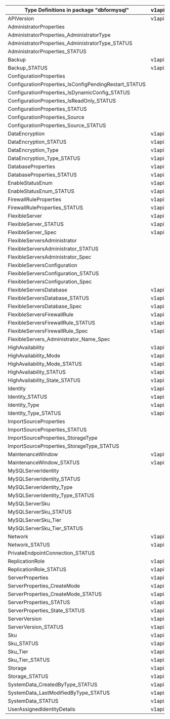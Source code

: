 | Type Definitions in package "dbformysql"              | v1api20210501 | v1api20220101 | v1api20230630 | v1api20231230 |
|-------------------------------------------------------|---------------|---------------|---------------|---------------|
| APIVersion                                            | v1api20210501 | v1api20220101 | v1api20230630 | v1api20231230 |
| AdministratorProperties                               |               | v1api20220101 | v1api20230630 | v1api20231230 |
| AdministratorProperties_AdministratorType             |               | v1api20220101 | v1api20230630 | v1api20231230 |
| AdministratorProperties_AdministratorType_STATUS      |               | v1api20220101 | v1api20230630 | v1api20231230 |
| AdministratorProperties_STATUS                        |               | v1api20220101 | v1api20230630 | v1api20231230 |
| Backup                                                | v1api20210501 |               | v1api20230630 | v1api20231230 |
| Backup_STATUS                                         | v1api20210501 |               | v1api20230630 | v1api20231230 |
| ConfigurationProperties                               |               | v1api20220101 | v1api20230630 | v1api20231230 |
| ConfigurationProperties_IsConfigPendingRestart_STATUS |               | v1api20220101 | v1api20230630 | v1api20231230 |
| ConfigurationProperties_IsDynamicConfig_STATUS        |               | v1api20220101 | v1api20230630 | v1api20231230 |
| ConfigurationProperties_IsReadOnly_STATUS             |               | v1api20220101 | v1api20230630 | v1api20231230 |
| ConfigurationProperties_STATUS                        |               | v1api20220101 | v1api20230630 | v1api20231230 |
| ConfigurationProperties_Source                        |               | v1api20220101 | v1api20230630 | v1api20231230 |
| ConfigurationProperties_Source_STATUS                 |               | v1api20220101 | v1api20230630 | v1api20231230 |
| DataEncryption                                        | v1api20210501 |               | v1api20230630 | v1api20231230 |
| DataEncryption_STATUS                                 | v1api20210501 |               | v1api20230630 | v1api20231230 |
| DataEncryption_Type                                   | v1api20210501 |               | v1api20230630 | v1api20231230 |
| DataEncryption_Type_STATUS                            | v1api20210501 |               | v1api20230630 | v1api20231230 |
| DatabaseProperties                                    | v1api20210501 |               | v1api20230630 | v1api20231230 |
| DatabaseProperties_STATUS                             | v1api20210501 |               | v1api20230630 | v1api20231230 |
| EnableStatusEnum                                      | v1api20210501 |               | v1api20230630 | v1api20231230 |
| EnableStatusEnum_STATUS                               | v1api20210501 |               | v1api20230630 | v1api20231230 |
| FirewallRuleProperties                                | v1api20210501 |               | v1api20230630 | v1api20231230 |
| FirewallRuleProperties_STATUS                         | v1api20210501 |               | v1api20230630 | v1api20231230 |
| FlexibleServer                                        | v1api20210501 |               | v1api20230630 | v1api20231230 |
| FlexibleServer_STATUS                                 | v1api20210501 |               | v1api20230630 | v1api20231230 |
| FlexibleServer_Spec                                   | v1api20210501 |               | v1api20230630 | v1api20231230 |
| FlexibleServersAdministrator                          |               | v1api20220101 | v1api20230630 | v1api20231230 |
| FlexibleServersAdministrator_STATUS                   |               | v1api20220101 | v1api20230630 | v1api20231230 |
| FlexibleServersAdministrator_Spec                     |               | v1api20220101 | v1api20230630 | v1api20231230 |
| FlexibleServersConfiguration                          |               | v1api20220101 | v1api20230630 | v1api20231230 |
| FlexibleServersConfiguration_STATUS                   |               | v1api20220101 | v1api20230630 | v1api20231230 |
| FlexibleServersConfiguration_Spec                     |               | v1api20220101 | v1api20230630 | v1api20231230 |
| FlexibleServersDatabase                               | v1api20210501 |               | v1api20230630 | v1api20231230 |
| FlexibleServersDatabase_STATUS                        | v1api20210501 |               | v1api20230630 | v1api20231230 |
| FlexibleServersDatabase_Spec                          | v1api20210501 |               | v1api20230630 | v1api20231230 |
| FlexibleServersFirewallRule                           | v1api20210501 |               | v1api20230630 | v1api20231230 |
| FlexibleServersFirewallRule_STATUS                    | v1api20210501 |               | v1api20230630 | v1api20231230 |
| FlexibleServersFirewallRule_Spec                      | v1api20210501 |               | v1api20230630 | v1api20231230 |
| FlexibleServers_Administrator_Name_Spec               |               | v1api20220101 | v1api20230630 | v1api20231230 |
| HighAvailability                                      | v1api20210501 |               | v1api20230630 | v1api20231230 |
| HighAvailability_Mode                                 | v1api20210501 |               | v1api20230630 | v1api20231230 |
| HighAvailability_Mode_STATUS                          | v1api20210501 |               | v1api20230630 | v1api20231230 |
| HighAvailability_STATUS                               | v1api20210501 |               | v1api20230630 | v1api20231230 |
| HighAvailability_State_STATUS                         | v1api20210501 |               | v1api20230630 | v1api20231230 |
| Identity                                              | v1api20210501 |               |               |               |
| Identity_STATUS                                       | v1api20210501 |               |               |               |
| Identity_Type                                         | v1api20210501 |               |               |               |
| Identity_Type_STATUS                                  | v1api20210501 |               |               |               |
| ImportSourceProperties                                |               |               | v1api20230630 | v1api20231230 |
| ImportSourceProperties_STATUS                         |               |               | v1api20230630 | v1api20231230 |
| ImportSourceProperties_StorageType                    |               |               | v1api20230630 | v1api20231230 |
| ImportSourceProperties_StorageType_STATUS             |               |               | v1api20230630 | v1api20231230 |
| MaintenanceWindow                                     | v1api20210501 |               | v1api20230630 | v1api20231230 |
| MaintenanceWindow_STATUS                              | v1api20210501 |               | v1api20230630 | v1api20231230 |
| MySQLServerIdentity                                   |               |               | v1api20230630 | v1api20231230 |
| MySQLServerIdentity_STATUS                            |               |               | v1api20230630 | v1api20231230 |
| MySQLServerIdentity_Type                              |               |               | v1api20230630 | v1api20231230 |
| MySQLServerIdentity_Type_STATUS                       |               |               | v1api20230630 | v1api20231230 |
| MySQLServerSku                                        |               |               | v1api20230630 | v1api20231230 |
| MySQLServerSku_STATUS                                 |               |               | v1api20230630 | v1api20231230 |
| MySQLServerSku_Tier                                   |               |               | v1api20230630 | v1api20231230 |
| MySQLServerSku_Tier_STATUS                            |               |               | v1api20230630 | v1api20231230 |
| Network                                               | v1api20210501 |               | v1api20230630 | v1api20231230 |
| Network_STATUS                                        | v1api20210501 |               | v1api20230630 | v1api20231230 |
| PrivateEndpointConnection_STATUS                      |               |               | v1api20230630 | v1api20231230 |
| ReplicationRole                                       | v1api20210501 |               | v1api20230630 | v1api20231230 |
| ReplicationRole_STATUS                                | v1api20210501 |               | v1api20230630 | v1api20231230 |
| ServerProperties                                      | v1api20210501 |               | v1api20230630 | v1api20231230 |
| ServerProperties_CreateMode                           | v1api20210501 |               | v1api20230630 | v1api20231230 |
| ServerProperties_CreateMode_STATUS                    | v1api20210501 |               | v1api20230630 | v1api20231230 |
| ServerProperties_STATUS                               | v1api20210501 |               | v1api20230630 | v1api20231230 |
| ServerProperties_State_STATUS                         | v1api20210501 |               | v1api20230630 | v1api20231230 |
| ServerVersion                                         | v1api20210501 |               | v1api20230630 | v1api20231230 |
| ServerVersion_STATUS                                  | v1api20210501 |               | v1api20230630 | v1api20231230 |
| Sku                                                   | v1api20210501 |               |               |               |
| Sku_STATUS                                            | v1api20210501 |               |               |               |
| Sku_Tier                                              | v1api20210501 |               |               |               |
| Sku_Tier_STATUS                                       | v1api20210501 |               |               |               |
| Storage                                               | v1api20210501 |               | v1api20230630 | v1api20231230 |
| Storage_STATUS                                        | v1api20210501 |               | v1api20230630 | v1api20231230 |
| SystemData_CreatedByType_STATUS                       | v1api20210501 | v1api20220101 | v1api20230630 | v1api20231230 |
| SystemData_LastModifiedByType_STATUS                  | v1api20210501 | v1api20220101 | v1api20230630 | v1api20231230 |
| SystemData_STATUS                                     | v1api20210501 | v1api20220101 | v1api20230630 | v1api20231230 |
| UserAssignedIdentityDetails                           | v1api20210501 |               | v1api20230630 | v1api20231230 |
